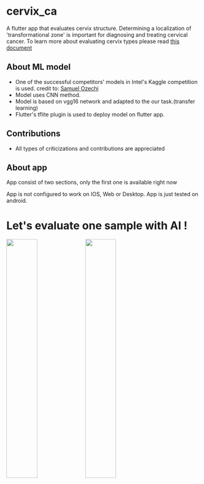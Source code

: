 # cervix_ca

A flutter app that evaluates cervix structure.
Determining a localization of 'transformational zone' is important for diagnosing and treating cervical cancer.
To learn more about evaluating cervix types please read [this document](https://storage.googleapis.com/kaggle-competitions/kaggle/6243/media/Cervix%20types%20clasification.pdf)

## About ML model

- One of the successful competitors' models in Intel's Kaggle competition is used.
credit to: [Samuel Ozechi](https://www.kaggle.com/chiebukar/cervical-cancer-screening-full-data/data)
- Model uses CNN method.
- Model is based on vgg16 network and adapted to the our task.(transfer learning)
- Flutter's tflite plugin is used to deploy model on flutter app. 


## Contributions
- All types of criticizations and contributions are appreciated

## About app
App consist of two sections, 
only the first one is available right now

App is not configured to work on IOS, Web or Desktop. 
App is just tested on android.






# Let's evaluate one sample with AI !

<img src="markdown_documents/app_tour.gif" width="40%" height="40%"/>


<img src="markdown_documents/home_page.gif" width="40%" height="40%"/>




